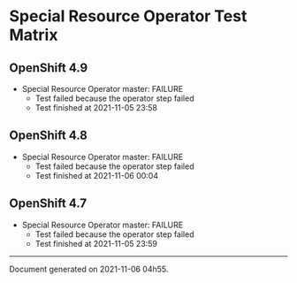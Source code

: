 
Special Resource Operator Test Matrix
=====================================

OpenShift 4.9
-------------


* Special Resource Operator master: FAILURE
  - Test failed because the operator step failed
  - Test finished at 2021-11-05 23:58

OpenShift 4.8
-------------


* Special Resource Operator master: FAILURE
  - Test failed because the operator step failed
  - Test finished at 2021-11-06 00:04

OpenShift 4.7
-------------


* Special Resource Operator master: FAILURE
  - Test failed because the operator step failed
  - Test finished at 2021-11-05 23:59


---
Document generated on 2021-11-06 04h55.
